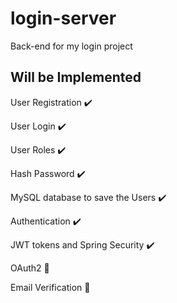 # login-server
<p>Back-end for my login project</p>

## Will be Implemented

<p>User Registration ✔️</p>
<p>User Login ✔️</p>
<p>User Roles ✔️</p>
<p>Hash Password ✔️</p>
<p>MySQL database to save the Users ✔️</p>
<p>Authentication ✔️</p>
<p>JWT tokens and Spring Security ✔️</p>
<p>OAuth2 🔴</p>
<p>Email Verification 🔴</p>
